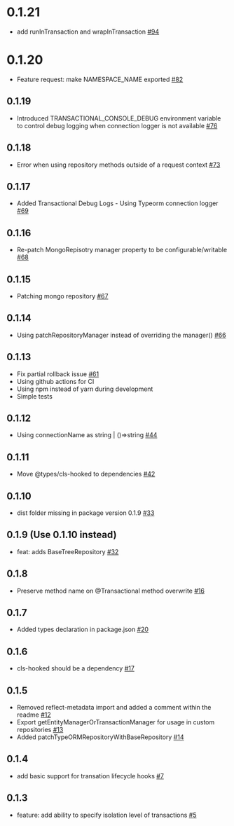 # 0.1.21
* add runInTransaction and wrapInTransaction [#94](https://github.com/odavid/typeorm-transactional-cls-hooked/pull/94)

# 0.1.20
* Feature request: make NAMESPACE_NAME exported [#82](https://github.com/odavid/typeorm-transactional-cls-hooked/issues/82)

## 0.1.19
* Introduced TRANSACTIONAL_CONSOLE_DEBUG environment variable to control debug logging when connection logger is not available [#76](https://github.com/odavid/typeorm-transactional-cls-hooked/pull/76)

## 0.1.18
* Error when using repository methods outside of a request context [#73](https://github.com/odavid/typeorm-transactional-cls-hooked/issues/73)

## 0.1.17
* Added Transactional Debug Logs - Using Typeorm connection logger [#69](https://github.com/odavid/typeorm-transactional-cls-hooked/pull/69)

## 0.1.16
* Re-patch MongoRepisotry manager property to be configurable/writable [#68](https://github.com/odavid/typeorm-transactional-cls-hooked/pull/68)

## 0.1.15
* Patching mongo repository [#67](https://github.com/odavid/typeorm-transactional-cls-hooked/pull/67)

## 0.1.14
* Using patchRepositoryManager instead of overriding the manager() [#66](https://github.com/odavid/typeorm-transactional-cls-hooked/pull/66)


## 0.1.13
* Fix partial rollback issue [#61](https://github.com/odavid/typeorm-transactional-cls-hooked/pull/61)
* Using github actions for CI
* Using npm instead of yarn during development
* Simple tests

## 0.1.12
* Using connectionName as string | ()=>string [#44](https://github.com/odavid/typeorm-transactional-cls-hooked/issues/44)

## 0.1.11
* Move @types/cls-hooked to dependencies [#42](https://github.com/odavid/typeorm-transactional-cls-hooked/issues/42)

## 0.1.10
* dist folder missing in package version 0.1.9 [#33](https://github.com/odavid/typeorm-transactional-cls-hooked/issues/33)

## 0.1.9 (Use 0.1.10 instead)
* feat: adds BaseTreeRepository [#32](https://github.com/odavid/typeorm-transactional-cls-hooked/pull/32)

## 0.1.8
* Preserve method name on @Transactional method overwrite [#16](https://github.com/odavid/typeorm-transactional-cls-hooked/pull/16)

## 0.1.7
* Added types declaration in package.json [#20](https://github.com/odavid/typeorm-transactional-cls-hooked/pull/20)

## 0.1.6
* cls-hooked should be a dependency [#17](https://github.com/odavid/typeorm-transactional-cls-hooked/issues/17)

## 0.1.5
* Removed reflect-metadata import and added a comment within the readme [#12](https://github.com/odavid/typeorm-transactional-cls-hooked/pull/12)
* Export getEntityManagerOrTransactionManager for usage in custom repositories [#13](https://github.com/odavid/typeorm-transactional-cls-hooked/pull/13)
* Added patchTypeORMRepositoryWithBaseRepository [#14](https://github.com/odavid/typeorm-transactional-cls-hooked/pull/14)


## 0.1.4
* add basic support for transation lifecycle hooks [#7](https://github.com/odavid/typeorm-transactional-cls-hooked/pull/7)

## 0.1.3
* feature: add ability to specify isolation level of transactions [#5](https://github.com/odavid/typeorm-transactional-cls-hooked/pull/5)



